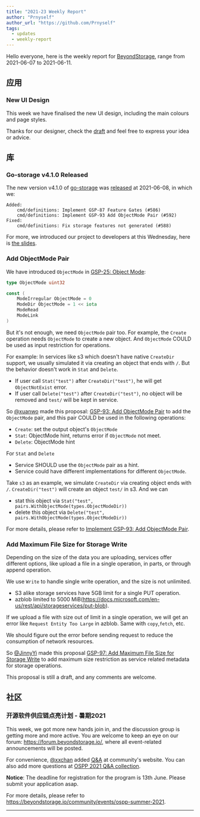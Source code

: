 ```yaml
---
title: "2021-23 Weekly Report"
author: "Prnyself"
author_url: "https://github.com/Prnyself"
tags:
  - updates
  - weekly-report
---
```


Hello everyone, here is the weekly report for [BeyondStorage](https://beyondstorage.io), range from 2021-06-07 to 2021-06-11.

<!--truncate-->

## 应用

### New UI Design

This week we have finalised the new UI design, including the main colours and page styles.

Thanks for our designer, check the [draft](https://www.figma.com/file/xSri76AIgzMUA3Gxs11GO0/Data-Migration-UI-Design?node-id=4%3A180) and feel free to express your idea or advice.

## 库

### Go-storage v4.1.0 Released

The new version v4.1.0 of [go-storage][] was [released](https://github.com/beyondstorage/go-storage/releases/tag/v4.1.0) at 2021-06-08, in which we:
```
Added:
    cmd/definitions: Implement GSP-87 Feature Gates (#586)
    cmd/definitions: Implement GSP-93 Add ObjectMode Pair (#592)
Fixed:
    cmd/definitions: Fix storage features not generated (#588)
```

For more, we introduced our project to developers at this Wednesday, here is [the slides](https://docs.google.com/presentation/d/13Wm4d4OqO0WJ9Y0ZZ7NsjvfLqDilSkGX94qc1e7w87k/edit#slide=id.p).

### Add ObjectMode Pair

We have introduced `ObjectMode` in [GSP-25: Object Mode](https://github.com/beyondstorage/specs/blob/master/rfcs/25-object-mode.md):

```go
type ObjectMode uint32

const (
    ModeIrregular ObjectMode = 0
    ModeDir ObjectMode = 1 << iota
    ModeRead
    ModeLink
)
```

But it's not enough, we need `ObjectMode` pair too. For example, the `Create` operation needs `ObjectMode` to create a new object. And `ObjectMode` COULD be used as input restriction for operations.

For example: In services like s3 which doesn't have native `CreateDir` support, we usually simulated it via creating an object that ends with `/`. But the behavior doesn't work in `Stat` and `Delete`.

  - If user call `Stat("test")` after `CreateDir("test")`, he will get `ObjectNotExist` error.
  - If user call `Delete("test")` after `CreateDir("test")`, no object will be removed and `test/` will be kept in service.

So [@xuanwo][] made this proposal: [GSP-93: Add ObjectMode Pair](https://github.com/beyondstorage/specs/blob/master/rfcs/93-add-object-mode-pair.md) to add the `ObjectMode` pair, and this pair COULD be used in the following operations:

  - `Create`: set the output object's `ObjectMode`
  - `Stat`: ObjectMode hint, returns error if `ObjectMode` not meet.
  - `Delete`: ObjectMode hint

For `Stat` and `Delete`

  - Service SHOULD use the `ObjectMode` pair as a hint.
  - Service could have different implementations for different `ObjectMode`.

Take `s3` as an example, we simulate `CreateDir` via creating object ends with `/`. `CreateDir("test")` will create an object `test/` in s3. And we can

  - stat this object via `Stat("test", pairs.WithObjectMode(types.ObjectModeDir))`
  - delete this object via `Delete("test", pairs.WithObjectMode(types.ObjectModeDir))`

For more details, please refer to [Implement GSP-93: Add ObjectMode Pair](https://github.com/beyondstorage/go-storage/issues/591).

### Add Maximum File Size for Storage Write

Depending on the size of the data you are uploading, services offer different options, like upload a file in a single operation, in parts, or through append operation.

We use `Write` to handle single write operation, and the size is not unlimited.

  - S3 alike storage services have 5GB limit for a single PUT operation.
  - azblob limited to 5000 MiB(<https://docs.microsoft.com/en-us/rest/api/storageservices/put-blob>).

If we upload a file with size out of limit in a single operation, we will get an error like `Request Entity Too Large` in azblob. Same with `copy`,`fetch`, etc.

We should figure out the error before sending request to reduce the consumption of network resources.

So [@JinnyYi][] made this proposal [GSP-97: Add Maximum File Size for Storage Write](https://github.com/beyondstorage/specs/pull/97) to add maximum size restriction as service related metadata for storage operations.

This proposal is still a draft, and any comments are welcome.

## 社区

### 开源软件供应链点亮计划 - 暑期2021

This week, we got more new hands join in, and the discussion group is getting more and more active. You are welcome to keep an eye on our forum: <https://forum.beyondstorage.io/>, where all event-related announcements will be posted.

For convenience, [@xxchan][] added [Q&A](https://beyondstorage.io/community/events/ospp-summer-2021#qa) at community's website. You can also add more questions at [OSPP 2021 Q&A collection](https://forum.beyondstorage.io/t/ospp-2021-q-a-collection/86).

**Notice**: The deadline for registration for the program is 13th June. Please submit your application asap.

For more details, please refer to <https://beyondstorage.io/community/events/ospp-summer-2021>.

---

[go-storage]: https://github.com/beyondstorage/go-storage

[@JinnyYi]: https://github.com/JinnyYi

[@xuanwo]: https://github.com/Xuanwo

[@xxchan]: https://github.com/xxchan